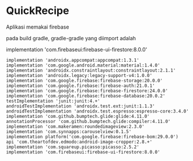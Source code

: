 # QuickRecipe

Aplikasi memakai firebase

pada build gradle, gradle-gradle yang diimport adalah


implementation 'com.firebaseui:firebase-ui-firestore:8.0.0'

    implementation 'androidx.appcompat:appcompat:1.3.1'
    implementation 'com.google.android.material:material:1.4.0'
    implementation 'androidx.constraintlayout:constraintlayout:2.1.1'
    implementation 'androidx.legacy:legacy-support-v4:1.0.0'
    implementation 'com.google.firebase:firebase-storage:20.0.0'
    implementation 'com.google.firebase:firebase-auth:21.0.1'
    implementation 'com.google.firebase:firebase-firestore:24.0.0'
    implementation 'com.google.firebase:firebase-database:20.0.2'
    testImplementation 'junit:junit:4.+'
    androidTestImplementation 'androidx.test.ext:junit:1.1.3'
    androidTestImplementation 'androidx.test.espresso:espresso-core:3.4.0'
    implementation 'com.github.bumptech.glide:glide:4.11.0'
    annotationProcessor 'com.github.bumptech.glide:compiler:4.11.0'
    implementation 'com.makeramen:roundedimageview:2.3.0'
    implementation 'com.synnapps:carouselview:0.1.5'
    implementation platform('com.google.firebase:firebase-bom:29.0.0')
    api 'com.theartofdev.edmodo:android-image-cropper:2.8.+'
    implementation 'com.squareup.picasso:picasso:2.5.2'
    implementation 'com.firebaseui:firebase-ui-firestore:8.0.0'

